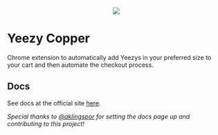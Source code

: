 <p align="center">
  <br />
  <img src="https://raw.githubusercontent.com/artnotfound/yeezy-copper/master/yeezy-cop.gif" />
</p>

# Yeezy Copper

Chrome extension to automatically add Yeezys in your preferred size to your cart and then automate the checkout process.

## Docs

See docs at the official site [here](http://yeezycopper.com).

_Special thanks to [@aklingspor](https://github.com/aklingspor) for setting 
the docs page up and contributing to this project!_